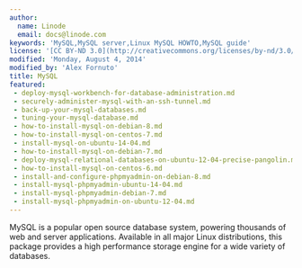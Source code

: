 ```yaml
---
author:
  name: Linode
  email: docs@linode.com
keywords: 'MySQL,MySQL server,Linux MySQL HOWTO,MySQL guide'
license: '[CC BY-ND 3.0](http://creativecommons.org/licenses/by-nd/3.0/us/)'
modified: 'Monday, August 4, 2014'
modified_by: 'Alex Fornuto'
title: MySQL
featured:
 - deploy-mysql-workbench-for-database-administration.md
 - securely-administer-mysql-with-an-ssh-tunnel.md
 - back-up-your-mysql-databases.md
 - tuning-your-mysql-database.md
 - how-to-install-mysql-on-debian-8.md
 - how-to-install-mysql-on-centos-7.md
 - install-mysql-on-ubuntu-14-04.md
 - how-to-install-mysql-on-debian-7.md
 - deploy-mysql-relational-databases-on-ubuntu-12-04-precise-pangolin.md
 - how-to-install-mysql-on-centos-6.md
 - install-and-configure-phpmyadmin-on-debian-8.md
 - install-mysql-phpmyadmin-ubuntu-14-04.md
 - install-mysql-phpmyadmin-debian-7.md
 - install-mysql-phpmyadmin-on-ubuntu-12-04.md
---
```


MySQL is a popular open source database system, powering thousands of web and server applications. Available in all major Linux distributions, this package provides a high performance storage engine for a wide variety of databases.
